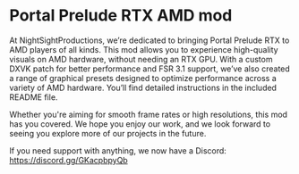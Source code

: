 # Portal Prelude RTX AMD mod
At NightSightProductions, we’re dedicated to bringing Portal Prelude RTX to AMD players of all kinds. This mod allows you to experience high-quality visuals on AMD hardware, without needing an RTX GPU.
With a custom DXVK patch for better performance and FSR 3.1 support, we’ve also created a range of graphical presets designed to optimize performance across a variety of AMD hardware. You’ll find detailed instructions in the included README file.

Whether you're aiming for smooth frame rates or high resolutions, this mod has you covered. We hope you enjoy our work, and we look forward to seeing you explore more of our projects in the future.

 If you need support with anything, we now have a Discord: https://discord.gg/GKacpbpyQb